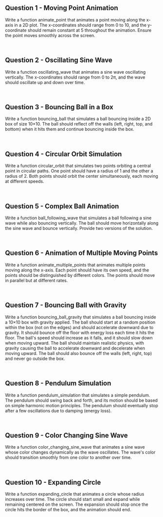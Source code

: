 ## Question 1 - Moving Point Animation
Write a function animate_point that animates a point moving along the x-axis in a 2D plot. The x-coordinates should range from 0 to 10, and the y-coordinate should remain constant at 5 throughout the animation. Ensure the point moves smoothly across the screen.


<br>

## Question 2 - Oscillating Sine Wave
Write a function oscillating_wave that animates a sine wave oscillating vertically. The x-coordinates should range from 0 to 2π, and the wave should oscillate up and down over time.


<br>

## Question 3 - Bouncing Ball in a Box
Write a function bouncing_ball that simulates a ball bouncing inside a 2D box of size 10×10. The ball should reflect off the walls (left, right, top, and bottom) when it hits them and continue bouncing inside the box.


<br>

## Question 4 - Circular Orbit Simulation
Write a function circular_orbit that simulates two points orbiting a central point in circular paths. One point should have a radius of 1 and the other a radius of 2. Both points should orbit the center simultaneously, each moving at different speeds.


<br>

## Question 5 - Complex Ball Animation
Write a function ball_following_wave that simulates a ball following a sine wave while also bouncing vertically. The ball should move horizontally along the sine wave and bounce vertically. Provide two versions of the solution.

<br>

## Question 6 - Animation of Multiple Moving Points
Write a function animate_multiple_points that animates multiple points moving along the x-axis. Each point should have its own speed, and the points should be distinguished by different colors. The points should move in parallel but at different rates.


<br>

## Question 7 - Bouncing Ball with Gravity
Write a function bouncing_ball_gravity that simulates a ball bouncing inside a 10×10 box with gravity applied. The ball should start at a random position within the box (not on the edges) and should accelerate downward due to gravity. It should bounce off the floor with energy loss each time it hits the floor. The ball's speed should increase as it falls, and it should slow down when moving upward. The ball should maintain realistic physics, with gravity causing the ball to accelerate downward and decelerate when moving upward. The ball should also bounce off the walls (left, right, top) and never go outside the box.


<br>

## Question 8 - Pendulum Simulation
Write a function pendulum_simulation that simulates a simple pendulum. The pendulum should swing back and forth, and its motion should be based on simple harmonic motion principles. The pendulum should eventually stop after a few oscillations due to damping (energy loss).

<br>

## Question 9 - Color Changing Sine Wave
Write a function color_changing_sine_wave that animates a sine wave whose color changes dynamically as the wave oscillates. The wave's color should transition smoothly from one color to another over time.


<br>

## Question 10 - Expanding Circle
Write a function expanding_circle that animates a circle whose radius increases over time. The circle should start small and expand while remaining centered on the screen. The expansion should stop once the circle hits the border of the box, and the animation should end.

